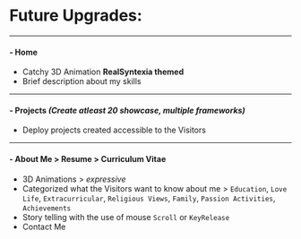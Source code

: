 # Future Upgrades:

---

#### - Home

-   Catchy 3D Animation <strong>RealSyntexia themed</strong>
-   Brief description about my skills

---

#### - Projects _(Create atleast **20** showcase, multiple frameworks)_

-   Deploy projects created accessible to the Visitors

---

#### - About Me > Resume > Curriculum Vitae

-   3D Animations > _expressive_
-   Categorized what the Visitors want to know about me > `Education`, `Love Life`, `Extracurricular`, `Religious Views`, `Family`, `Passion Activities`, `Achievements`
-   Story telling with the use of mouse `Scroll` or `KeyRelease`
-   Contact Me
